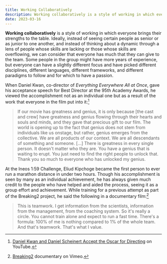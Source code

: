 ```yaml
---
title: Working Collaboratively
description: Working collaboratively is a style of working in which everyone brings their strengths to the table. Ideally, instead of seeing certain people as senior or as junior to one another, and instead of thinking about a dynamic through a lens of people whose skills are lacking or those whose skills are overflowing, we can consider that everyone has much that they can give to the team.
date: 2023-03-16
---
```


**Working collaboratively** is a style of working in which everyone brings their strengths to the table. Ideally,
instead of seeing certain people as senior or as junior to one another, and instead of thinking about a dynamic through
a lens of people whose skills are lacking or those whose skills are overflowing, we can consider that everyone has much
that they can give to the team. Some people in the group might have more years of experience, but everyone can have a
slightly different focus and have picked different disciplines, different languages, different frameworks, and different
paradigms to follow and for which to have a passion.

When Daniel Kwan, co-director of *Everything Everywhere All at Once*, gave his acceptance speech for Best Director at
the 95th Academy Awards, he viewed the accomplishment not as an individual one but as a result of the work that everyone
in the film put into it:[^1]

> If our movie has greatness and genius, it is only because \[the cast and crew\] have greatness and genius flowing
> through their hearts and souls and minds, and they gave that precious gift to our film. The world is opening up to the
> fact that genius does not stem from individuals like us onstage, but rather, genius emerges from the collective. We
> are all products of our context. We are all descendants of something and someone. \[...\] There is greatness in every
> single person. It doesn't matter who they are. You have a genius that is waiting to erupt. You just need to find the
> right people to unlock that. Thank you so much to everyone who has unlocked my genius.

At the Ineos 1:59 Challenge, Eliud Kipchoge became the first person to ever run a marathon distance in under two hours.
Though his accomplishment is seen by many as an individual achievement, he has always given much credit to the people
who have helped and aided the process, seeing it as a group effort and achievement. While training for a previous
attempt as part of the Breaking2 project, he said the following in a documentary film:[^2]

> This is teamwork. I get information from the scientists, information from the management, from the coaching system. So
> it's really a circle. You cannot train alone and expect to run a fast time. There's a formula: 100% of me is nothing
> compared to 1% of the whole team. And that's teamwork. That's what I value.

[^1]: [Daniel Kwan and Daniel Scheinert Accept the Oscar for Directing](https://www.youtube.com/watch?v=-YeKsXCXJx8&t=73s)
on YouTube.
[^2]: [Breaking2](https://vimeo.com/292387412#t=1281s) documentary on Vimeo.